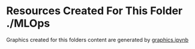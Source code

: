 # Resources Created For This Folder ./MLOps

Graphics created for this folders content are generated by [graphics.ipynb](./graphics.ipynb)